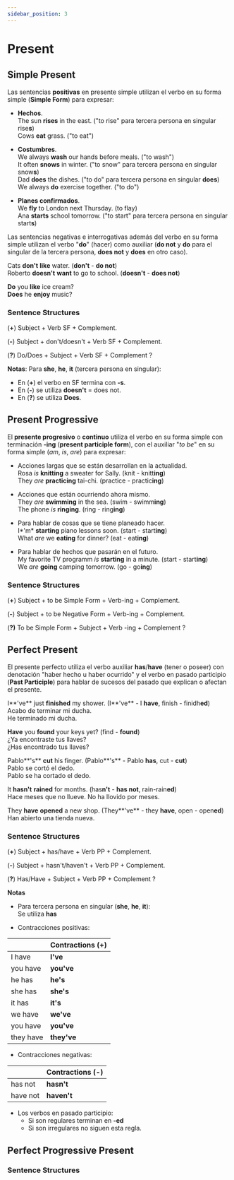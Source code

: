```yaml
---
sidebar_position: 3
---
```



# Present

## Simple Present

Las sentencias **positivas** en presente simple utilizan el verbo en su forma simple (**Simple Form**) para expresar:  

* **Hechos**.  
    The sun **rises** in the east. ("to rise" para tercera persona en singular rise**s**)  
    Cows **eat** grass. ("to eat")

* **Costumbres**.  
    We always **wash** our hands before meals. ("to wash")  
    It often **snows** in winter. ("to snow" para tercera persona en singular snow**s**)  
    Dad **does** the dishes. ("to do" para tercera persona en singular **does**)  
    We always **do** exercise together. ("to do")  

* **Planes confirmados**.  
    We **fly** to London next Thursday. (to flay)  
    Ana **starts** school tomorrow. ("to start" para tercera persona en singular start**s**)


Las sentencias negativas e interrogativas además del verbo en su forma simple utilizan el verbo "**do**" (hacer) como auxiliar (**do not** y **do** para el singular de la tercera persona, **does not** y **does** en otro caso).

Cats **don't** **like** water. (**don't** - **do not**)  
Roberto **doesn't** **want** to go to school. (**doesn't** - **does not**)  

**Do** you **like** ice cream?  
**Does** he **enjoy** music?  
<!-- What **do** you **want** for lunch?   -->


### Sentence Structures

(**+**) Subject + Verb SF + Complement.

(**-**) Subject + don't/doesn't + Verb SF + Complement.

(**?**) Do/Does + Subject + Verb SF + Complement ?  



**Notas**: Para **she**, **he**, **it** (tercera persona en singular):  
* En (**+**) el verbo en SF termina con **-s**.  
* En (**-**) se utiliza **doesn't** = does not.  
* En (**?**) se utiliza **Does**.  


## Present Progressive

El **presente progresivo** o **continuo** utiliza el verbo en su forma simple con terminación **-ing** (**present participle form**), con el auxiliar "*to be*" en su forma simple (*am*, *is*, *are*) para expresar:

* Acciones largas que se están desarrollan en la actualidad.  
    Rosa *is* **knitting** a sweater for Sally.   (knit - knitt**ing**)  
    They *are* **practicing** tai-chi. (practice - practic**ing**)

* Acciones que están ocurriendo ahora mismo.  
    They *are* **swimming** in the sea. (swim - swimm**ing**)  
    The phone *is* **ringing**. (ring - ring**ing**)

* Para hablar de cosas que se tiene planeado hacer.  
    I*'m* **starting** piano lessons soon.  (start - start**ing**)  
    What *are* we **eating** for dinner? (eat - eat**ing**)


* Para hablar de hechos que pasarán en el futuro.  
    My favorite TV programm *is* **starting** in a minute. (start - start**ing**)  
    We *are* **going** camping tomorrow. (go - go**ing**)


### Sentence Structures

(**+**) Subject + to be Simple Form + Verb-ing + Complement.

(**-**) Subject + to be Negative Form + Verb-ing + Complement.

(**?)** To be Simple Form + Subject + Verb -ing + Complement ?


## Perfect Present

El presente perfecto utiliza el verbo auxiliar **has**/**have** (tener o poseer) con denotación "haber hecho u haber ocurrido" y el verbo en pasado participio (**Past Participle**) para hablar de sucesos del pasado que explican o afectan el presente.

I**'ve** just **finished** my shower. (I**'ve** - I **have**, finish - finidh**ed**)    
Acabo de terminar mi ducha.  
He terminado mi ducha.  

**Have** you **found** your keys yet? (find - **found**)  
¿Ya encontraste tus llaves?  
¿Has encontrado tus llaves?  

Pablo**'s** **cut** his finger. (Pablo**'s** - Pablo **has**, cut - **cut**)  
Pablo se cortó el dedo.  
Pablo se ha cortado el dedo.

It **hasn't** **rained** for months. (has**n't** - **has not**, rain-rain**ed**)  
Hace meses que no llueve.
No ha llovido por meses.  

They **have** **opened** a new shop. (They**'ve** - they **have**, open - open**ed**)  
Han abierto una tienda nueva.  


### Sentence Structures


(**+**) Subject + has/have + Verb PP + Complement.

(**-**) Subject + hasn't/haven't + Verb PP + Complement.

(**?**) Has/Have + Subject + Verb PP + Complement ?  


**Notas**  
* Para tercera persona en singular (**she**, **he**, **it**):  
Se utiliza **has**  

* Contracciones positivas:  

|           | Contractions (+) |
|-----------|-----------|
| I have     | **I've**      |
| you have   | **you've**    |
| he has     | **he's**      |
| she has    | **she's**     |
| it has     | **it's**      |
| we have    | **we've**     |
| you have   | **you've**    |
| they have   | **they've**   |

* Contracciones negativas:  

|           | Contractions (-) |
|-----------|-----------|
| has not   | **hasn't**    |
| have not  | **haven't**   |


* Los verbos en pasado participio:
    * Si son regulares terminan en **-ed**
    * Si son irregulares no siguen esta regla.





## Perfect Progressive Present

### Sentence Structures
